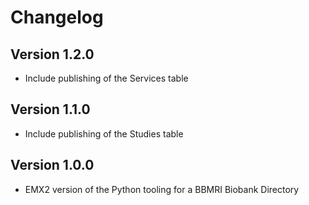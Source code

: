 # Changelog

## Version 1.2.0
- Include publishing of the Services table

## Version 1.1.0
- Include publishing of the Studies table

## Version 1.0.0
- EMX2 version of the Python tooling for a BBMRI Biobank Directory
